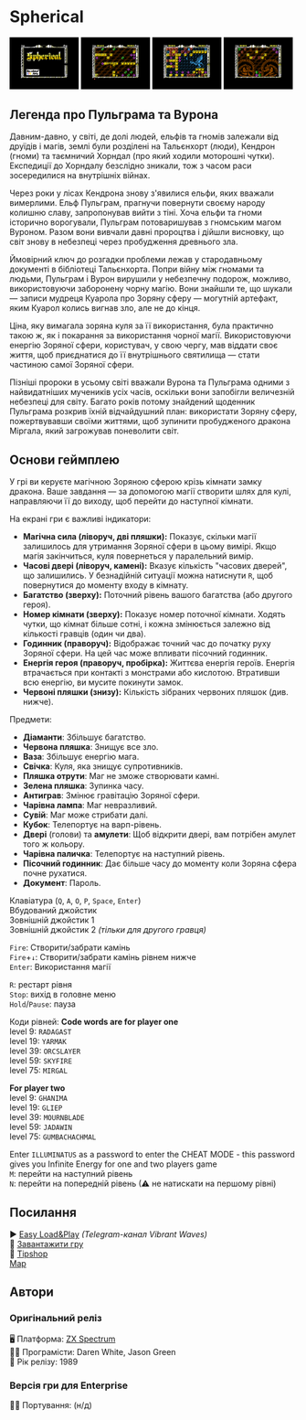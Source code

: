 # Spherical

<img src="screenshots/scrn_spherical_01.png" width="24%"> 
<img src="screenshots/scrn_spherical_02.png" width="24%"> 
<img src="screenshots/scrn_spherical_03.png" width="24%"> 
<img src="screenshots/scrn_spherical_04.png" width="24%">

## Легенда про Пульграма та Вурона

Давним-давно, у світі, де долі людей, ельфів та гномів залежали від друїдів і магів, землі були розділені на Тальєнхорт (люди), Кендрон (гноми) та таємничий Хорндал (про який ходили моторошні чутки). Експедиції до Хорндалу безслідно зникали, тож з часом раси зосередилися на внутрішніх війнах.

Через роки у лісах Кендрона знову з'явилися ельфи, яких вважали вимерлими. Ельф Пульграм, прагнучи повернути своєму народу колишню славу, запропонував вийти з тіні. Хоча ельфи та гноми історично ворогували, Пульграм потоваришував з гномським магом Вуроном. Разом вони вивчали давні пророцтва і дійшли висновку, що світ знову в небезпеці через пробудження древнього зла.

Ймовірний ключ до розгадки проблеми лежав у стародавньому документі в бібліотеці Тальєнхорта. Попри війну між гномами та людьми, Пульграм і Вурон вирушили у небезпечну подорож, можливо, використовуючи заборонену чорну магію. Вони знайшли те, що шукали — записи мудреця Куарола про Зоряну сферу  — могутній артефакт, яким Куарол колись вигнав зло, але не до кінця.

Ціна, яку вимагала зоряна куля за її використання, була практично такою ж, як і покарання за використання чорної магії. Використовуючи енергію Зоряної сфери, користувач, у свою чергу, мав віддати своє життя, щоб приєднатися до її внутрішнього святилища — стати частиною самої Зоряної сфери.

Пізніші пророки в усьому світі вважали Вурона та Пульграма одними з найвидатніших мучеників усіх часів, оскільки вони запобігли величезній небезпеці для світу. Багато років потому знайдений щоденник Пульграма розкрив їхній відчайдушний план: використати Зоряну сферу, пожертвувавши своїми життями, щоб зупинити пробудженого дракона Міргала, який загрожував поневолити світ.

## Основи геймплею

У грі ви керуєте магічною Зоряною сферою крізь кімнати замку дракона. Ваше завдання — за допомогою магії створити шлях для кулі, направляючи її до виходу, щоб перейти до наступної кімнати.

На екрані гри є важливі індикатори:

  - **Магічна сила (ліворуч, дві пляшки):** Показує, скільки магії залишилось для утримання Зоряної сфери в цьому вимірі. Якщо магія закінчиться, куля повернеться у паралельний вимір.
  - **Часові двері (ліворуч, камені):** Вказує кількість "часових дверей", що залишились. У безнадійній ситуації можна натиснути `R`, щоб повернутися до моменту входу в кімнату.
  - **Багатство (зверху):** Поточний рівень вашого багатства (або другого героя).
  - **Номер кімнати (зверху):** Показує номер поточної кімнати. Ходять чутки, що кімнат більше сотні, і кожна змінюється залежно від кількості гравців (один чи два).
  - **Годинник (праворуч):** Відображає точний час до початку руху Зоряної сфери. На цей час може впливати пісочний годинник.
  - **Енергія героя (праворуч, пробірка):** Життєва енергія героїв. Енергія втрачається при контакті з монстрами або кислотою. Втративши всю енергію, ви мусите покинути замок.
  - **Червоні пляшки (знизу):** Кількість зібраних червоних пляшок (див. нижче).

Предмети:

 - **Діаманти**: Збільшує багатство.
 - **Червона пляшка**: Знищує все зло.
 - **Ваза**: Збільшує енергію мага.
 - **Свічка**: Куля, яка знищує супротивників.
 - **Пляшка отрути**: Маг не зможе створювати камні.
 - **Зелена пляшка**: Зупинка часу.
 - **Антиграв**: Змінює гравітацію Зоряної сфери.
 - **Чарівна лампа**: Маг невразливий.
 - **Сувій**: Маг може стрибати далі.
 - **Кубок**: Телепортує на варп-рівень.
 - **Двері** (голови) та **амулети**: Щоб відкрити двері, вам потрібен амулет того ж кольору.
 - **Чарівна паличка**: Телепортує на наступний рівень.
 - **Пісочний годинник**: Дає більше часу до моменту коли Зоряна сфера почне рухатися.
 - **Документ**: Пароль.


Клавіатура (`Q`, `A`, `O`, `P`, `Space`, `Enter`)  
Вбудований джойстик  
Зовнішній джойстик 1  
Зовнішній джойстик 2 *(тільки для другого гравця)*  

`Fire`: Створити/забрати камінь  
`Fire`+`↓`: Створити/забрати камінь рівнем нижче  
`Enter`: Використання магії

`R`: рестарт рівня  
`Stop`: вихід в головне меню  
`Hold`/`Pause`: пауза  

Коди рівней:
**Code words are for player one**  
level 9: `RADAGAST`  
level 19: `YARMAK`  
level 39: `ORCSLAYER`  
level 59: `SKYFIRE`  
level 75: `MIRGAL`  
  
**For player two**  
level 9: `GHANIMA`  
level 19: `GLIEP`  
level 39: `MOURNBLADE`  
level 59: `JADAWIN`  
level 75: `GUMBACHACHMAL`

Enter `ILLUMINATUS` as a password to enter the CHEAT MODE - this password gives you Infinite Energy for one and two players game  
`M`: перейти на наступний рівень    
`N`: перейти на попередній рівень (⚠ не натискати на першому рівні)    


## Посилання

▶ [Easy Load&Play](https://t.me/EP128k_Load_n_Play/682) *(Telegram-канал Vibrant Waves)*  
💾 [Завантажити гру](http://www.ep128.hu/Ep_Games/Prg/Spherical.rar)  
💾 [Tipshop](https://www.the-tipshop.co.uk/cgi-bin/info.pl?wosid=0004746)  
[Map](https://maps.speccy.cz/maps/Spherical.png)  

## Автори
### Оригінальний реліз
🖥 Платформа: [ZX Spectrum](https://spectrumcomputing.co.uk/entry/4746/ZX-Spectrum/Spherical)  
👨‍💻 Програмісти: Daren White, Jason Green  
📅 Рік релізу: 1989  

### Версія гри для Enterprise
👨‍💻 Портування: (н/д)

